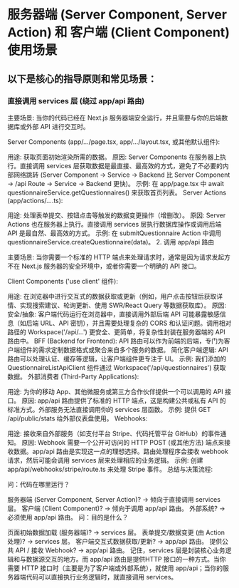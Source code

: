 
# 服务器端 (Server Component, Server Action) 和 客户端 (Client Component) 使用场景

## 以下是核心的指导原则和常见场景：

### 直接调用 services 层 (绕过 app/api 路由)

主要场景: 当你的代码已经在 Next.js 服务器端安全运行，并且需要与你的后端数据库或外部 API 进行交互时。

Server Components (app/.../page.tsx, app/.../layout.tsx, 或其他默认组件):

用途: 获取页面初始渲染所需的数据。
原因: Server Components 在服务器上执行。直接调用 services 层获取数据是最直接、最高效的方式，避免了不必要的内部网络跳转 (Server Component -> Service -> Backend 比 Server Component -> /api Route -> Service -> Backend 更快)。
示例: 在 app/page.tsx 中 await questionnaireService.getQuestionnaires() 来获取首页列表。
Server Actions (app/actions/....ts):

用途: 处理表单提交、按钮点击等触发的数据变更操作（增删改）。
原因: Server Actions 也在服务器上执行。直接调用 services 层执行数据库操作或调用后端 API 是最自然、最高效的方式。
示例: 在 submitQuestionnaire Action 中调用 questionnaireService.createQuestionnaire(data)。
2. 调用 app/api 路由

主要场景: 当你需要一个标准的 HTTP 端点来处理请求时，通常是因为请求发起方不在 Next.js 服务器的安全环境中，或者你需要一个明确的 API 接口。

Client Components ('use client' 组件):

用途: 在浏览器中进行交互式的数据获取或更新（例如，用户点击按钮后获取详情、实现搜索建议、轮询更新、使用 SWR/React Query 等数据获取库）。
原因:
安全/抽象: 客户端代码运行在浏览器中，直接调用外部后端 API 可能暴露敏感信息（如后端 URL、API 密钥），并且需要处理复杂的 CORS 和认证问题。调用相对路径的 Workspace('/api/...') 更安全、更简单，将复杂性封装在服务器端的 API 路由中。
BFF (Backend for Frontend): API 路由可以作为前端的后端，专门为客户端组件的需求定制数据格式或聚合来自多个服务的数据。
简化客户端逻辑: API 路由可以处理认证、缓存等逻辑，让客户端组件更专注于 UI。
示例: 我们添加的 QuestionnaireListApiClient 组件通过 Workspace('/api/questionnaires') 获取数据。
外部消费者 (Third-Party Applications):

用途: 为你的移动 App、其他微服务或第三方合作伙伴提供一个可以调用的 API 接口。
原因: app/api 路由提供了标准的 HTTP 端点，这是构建公共或私有 API 的标准方式。外部服务无法直接调用你的 services 层函数。
示例: 提供 GET /api/public/stats 给外部仪表盘使用。
Webhooks:

用途: 接收来自外部服务（如支付平台 Stripe、代码托管平台 GitHub）的事件通知。
原因: Webhook 需要一个公开可访问的 HTTP POST (或其他方法) 端点来接收数据。app/api 路由是实现这一点的理想选择。路由处理程序会接收 webhook 请求，然后可能会调用 services 层来处理相应的业务逻辑。
示例: 创建 app/api/webhooks/stripe/route.ts 来处理 Stripe 事件。
总结与决策流程:

问：代码在哪里运行？

服务器端 (Server Component, Server Action)? -> 倾向于直接调用 services 层。
客户端 (Client Component)? -> 倾向于调用 app/api 路由。
外部系统? -> 必须使用 app/api 路由。
问：目的是什么？

页面初始数据加载 (服务器端)? -> services 层。
表单提交/数据变更 (由 Action 处理)? -> services 层。
客户端交互式数据获取/更新? -> app/api 路由。
提供公共 API / 接收 Webhook? -> app/api 路由。
记住，services 层是封装核心业务逻辑和与数据源交互的地方。而 app/api 路由是提供HTTP 接口的一种方式。当你需要 HTTP 接口时（主要是为了客户端或外部系统），就使用 app/api；当你的服务器端代码可以直接执行业务逻辑时，就直接调用 services。